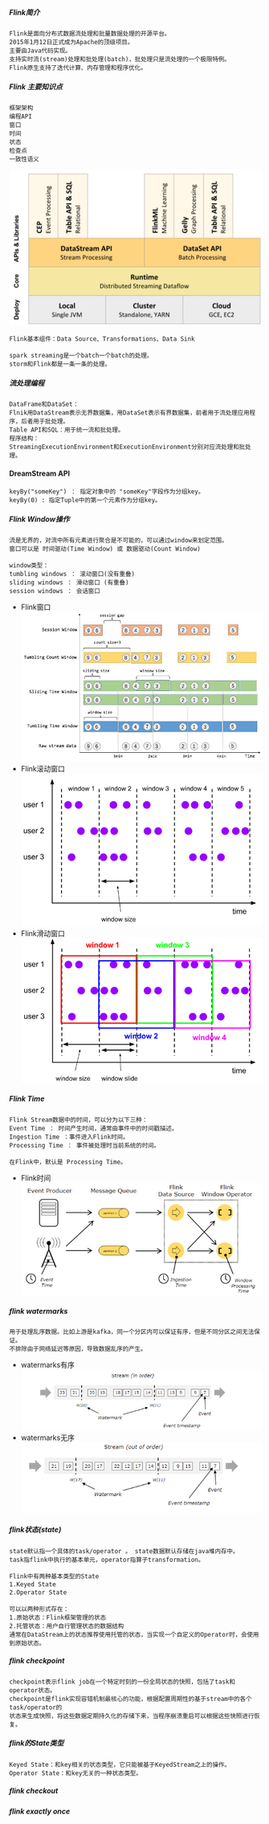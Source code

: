 
##### Flink简介
    Flink是面向分布式数据流处理和批量数据处理的开源平台。
    2015年1月12日正式成为Apache的顶级项目。
    主要由Java代码实现。
    支持实时流(stream)处理和批处理(batch)，批处理只是流处理的一个极限特例。
    Flink原生支持了迭代计算、内存管理和程序优化。
    
##### Flink 主要知识点    
    框架架构
    编程API
    窗口
    时间
    状态
    检查点
    一致性语义
    
    
![Flink架构图](./doc/Flink架构图.jpg)

    Flink基本组件：Data Source、Transformations、Data Sink

    spark streaming是一个batch一个batch的处理。
    storm和Flink都是一条一条的处理。

##### 流处理编程
    DataFrame和DataSet：
    Flnik用DataStream表示无界数据集，用DataSet表示有界数据集，前者用于流处理应用程序，后者用于批处理。
    Table API和SQL：用于统一流和批处理。
    程序结构：
    StreamingExecutionEnvironment和ExecutionEnvironment分别对应流处理和批处理。
    
#### DreamStream API
    keyBy("someKey") ： 指定对象中的 "someKey"字段作为分组key。
    keyBy(0) : 指定Tuple中的第一个元素作为分组key。

##### Flink Window操作
    流是无界的，对流中所有元素进行聚合是不可能的，可以通过window来划定范围。
    窗口可以是 时间驱动(Time Window) 或 数据驱动(Count Window)
    
    window类型：
    tumbling windows ： 滚动窗口(没有重叠)
    sliding windows ： 滑动窗口 (有重叠)
    session windows ： 会话窗口

* Flink窗口
![Flink窗口](./doc/flink窗口.jpg)   
* Flink滚动窗口
![Flink滚动窗口](./doc/flink滚动窗口.png)   
* Flink滑动窗口 
![Flink滑动窗口](./doc/flink滑动窗口.png)   

##### Flink Time
    Flink Stream数据中的时间，可以分为以下三种：
    Event Time ： 时间产生时间，通常由事件中的时间戳描述。
    Ingestion Time ：事件进入Flink时间。
    Processing Time ： 事件被处理时当前系统的时间。 
    
    在Flink中，默认是 Processing Time。
* Flink时间      
![Flink时间](./doc/flink时间.png)      
    
##### flink watermarks
    用于处理乱序数据。比如上游是kafka，同一个分区内可以保证有序，但是不同分区之间无法保证。
    不排除由于网络延迟等原因，导致数据乱序的产生。
* watermarks有序     
![watermarks有序](./doc/watermarks有序.png)  
* watermarks无序
![watermarks无序](./doc/watermarks无序.png)     

##### flink状态(state)
    state默认指一个具体的task/operator 。 state数据默认存储在java堆内存中。
    task指flink中执行的基本单元，operator指算子transformation。
    
    Flink中有两种基本类型的State
    1.Keyed State
    2.Operator State
    
    可以以两种形式存在：
    1.原始状态：Flink框架管理的状态
    2.托管状态：用户自行管理状态的数据结构
    通常在DataStream上的状态推荐使用托管的状态，当实现一个自定义的Operator时，会使用到原始状态。

##### flink checkpoint
    checkpoint表示flink job在一个特定时刻的一份全局状态的快照，包括了task和operator状态。
    checkpoint是flink实现容错机制最核心的功能，根据配置周期性的基于stream中的各个task/operator的
    状态来生成快照，将这些数据定期持久化的存储下来，当程序崩溃重启可以根据这些快照进行恢复。

##### flink的State类型
    Keyed State：和key相关的状态类型，它只能被基于KeyedStream之上的操作。
    Operator State：和key无关的一种状态类型。

##### flink checkout


##### flink exactly once


